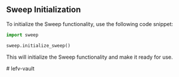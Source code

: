 <section id="A">

# Sweep Initialization

To initialize the Sweep functionality, use the following code snippet:

```python
import sweep

sweep.initialize_sweep()
```

This will initialize the Sweep functionality and make it ready for use.

</section>
# lefv-vault
